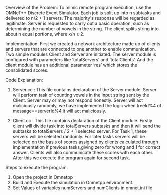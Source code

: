 Overview of the Problem:
To mimic remote program execution, use the OMNeT++ Discrete Event Simulator. Each job is split up into n subtasks and delivered to n/2 + 1 servers. The majority's response will be regarded as legitimate. 
Server is requested to carry out a basic operation, such as determining the number of vowels in the string. The client splits string into about n equal portions, where x/n ≥ 2.

Implementation:
First we created a network architecture made up of clients and servers that are connected to one another to enable communication. Two simple modules Client and Server are initiated. The server module is configured
with parameters like ‘totalServers’ and ‘totalClients’. And the client module has an additional parameter ‘res’ which stores the consolidated scores.

Code Explanation:
1) Server.cc : This file contains declaration of the Server module. Server will perform task of
counting vowels in the input string sent by the Client. Server may or may not respond
honestly. Server will act maliciously randomly, we have implemented the logic when treeId%4 of
message==serverId%4,it will act maliciously.

3) Client.cc : This file contains declaration of the Client module. Firstly client will divide task
into totalServers subtasks and then it will send the subtasks to totalServers / 2 +
1 selected server. For Task 1, these servers will be selected randomly. For later tasks
servers will be selected on the basis of scores assigned by clients calculated through
implementation if previous tasks,giving zero for wrong and 1 for correct answer.
Clients will also communicate these scores with each other. After this we execute the program
again for second task.

Steps to execute the program:
1) Open the project in Omnetpp
2) Build and Execute the simulation in Omnetpp environment.
2) Set Values of variables numServers and numClients in omnet.ini file


